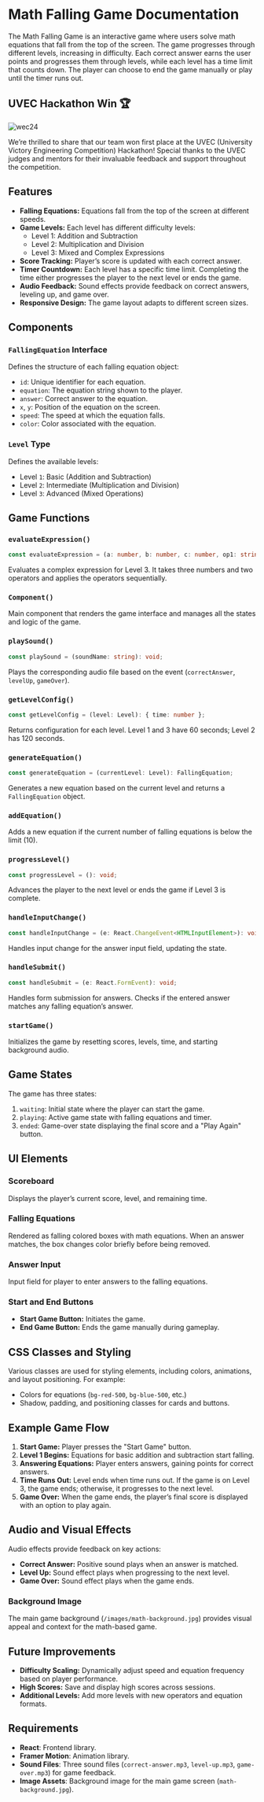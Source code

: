 # Math Falling Game Documentation
The Math Falling Game is an interactive game where users solve math equations that fall from the top of the screen. The game progresses through different levels, increasing in difficulty. Each correct answer earns the user points and progresses them through levels, while each level has a time limit that counts down. The player can choose to end the game manually or play until the timer runs out.

## UVEC Hackathon Win 🏆
![wec24](https://github.com/user-attachments/assets/7576a455-3c70-4521-aa04-72eac693bf0f)

We’re thrilled to share that our team won first place at the UVEC (University Victory Engineering Competition) Hackathon! Special thanks to the UVEC judges and mentors for their invaluable feedback and support throughout the competition.

## Features
- **Falling Equations:** Equations fall from the top of the screen at different speeds.
- **Game Levels:** Each level has different difficulty levels:
  - Level 1: Addition and Subtraction
  - Level 2: Multiplication and Division
  - Level 3: Mixed and Complex Expressions
- **Score Tracking:** Player’s score is updated with each correct answer.
- **Timer Countdown:** Each level has a specific time limit. Completing the time either progresses the player to the next level or ends the game.
- **Audio Feedback:** Sound effects provide feedback on correct answers, leveling up, and game over.
- **Responsive Design:** The game layout adapts to different screen sizes.

## Components

### `FallingEquation` Interface
Defines the structure of each falling equation object:
- `id`: Unique identifier for each equation.
- `equation`: The equation string shown to the player.
- `answer`: Correct answer to the equation.
- `x`, `y`: Position of the equation on the screen.
- `speed`: The speed at which the equation falls.
- `color`: Color associated with the equation.

### `Level` Type
Defines the available levels:
- Level `1`: Basic (Addition and Subtraction)
- Level `2`: Intermediate (Multiplication and Division)
- Level `3`: Advanced (Mixed Operations)

## Game Functions

### `evaluateExpression()`
```typescript
const evaluateExpression = (a: number, b: number, c: number, op1: string, op2: string): number;
```
Evaluates a complex expression for Level 3. It takes three numbers and two operators and applies the operators sequentially.

### `Component()`
Main component that renders the game interface and manages all the states and logic of the game.

### `playSound()`
```typescript
const playSound = (soundName: string): void;
```
Plays the corresponding audio file based on the event (`correctAnswer`, `levelUp`, `gameOver`).

### `getLevelConfig()`
```typescript
const getLevelConfig = (level: Level): { time: number };
```
Returns configuration for each level. Level 1 and 3 have 60 seconds; Level 2 has 120 seconds.

### `generateEquation()`
```typescript
const generateEquation = (currentLevel: Level): FallingEquation;
```
Generates a new equation based on the current level and returns a `FallingEquation` object.

### `addEquation()`
Adds a new equation if the current number of falling equations is below the limit (10).

### `progressLevel()`
```typescript
const progressLevel = (): void;
```
Advances the player to the next level or ends the game if Level 3 is complete.

### `handleInputChange()`
```typescript
const handleInputChange = (e: React.ChangeEvent<HTMLInputElement>): void;
```
Handles input change for the answer input field, updating the state.

### `handleSubmit()`
```typescript
const handleSubmit = (e: React.FormEvent): void;
```
Handles form submission for answers. Checks if the entered answer matches any falling equation’s answer.

### `startGame()`
Initializes the game by resetting scores, levels, time, and starting background audio.

## Game States
The game has three states:
1. `waiting`: Initial state where the player can start the game.
2. `playing`: Active game state with falling equations and timer.
3. `ended`: Game-over state displaying the final score and a "Play Again" button.

## UI Elements

### Scoreboard
Displays the player’s current score, level, and remaining time.

### Falling Equations
Rendered as falling colored boxes with math equations. When an answer matches, the box changes color briefly before being removed.

### Answer Input
Input field for player to enter answers to the falling equations.

### Start and End Buttons
- **Start Game Button:** Initiates the game.
- **End Game Button:** Ends the game manually during gameplay.

## CSS Classes and Styling
Various classes are used for styling elements, including colors, animations, and layout positioning. For example:
- Colors for equations (`bg-red-500`, `bg-blue-500`, etc.)
- Shadow, padding, and positioning classes for cards and buttons.
  
## Example Game Flow

1. **Start Game:** Player presses the "Start Game" button.
2. **Level 1 Begins:** Equations for basic addition and subtraction start falling.
3. **Answering Equations:** Player enters answers, gaining points for correct answers.
4. **Time Runs Out:** Level ends when time runs out. If the game is on Level 3, the game ends; otherwise, it progresses to the next level.
5. **Game Over:** When the game ends, the player’s final score is displayed with an option to play again.

## Audio and Visual Effects
Audio effects provide feedback on key actions:
- **Correct Answer:** Positive sound plays when an answer is matched.
- **Level Up:** Sound effect plays when progressing to the next level.
- **Game Over:** Sound effect plays when the game ends.

### Background Image
The main game background (`/images/math-background.jpg`) provides visual appeal and context for the math-based game.

## Future Improvements
- **Difficulty Scaling:** Dynamically adjust speed and equation frequency based on player performance.
- **High Scores:** Save and display high scores across sessions.
- **Additional Levels:** Add more levels with new operators and equation formats.

## Requirements
- **React**: Frontend library.
- **Framer Motion**: Animation library.
- **Sound Files**: Three sound files (`correct-answer.mp3`, `level-up.mp3`, `game-over.mp3`) for game feedback.
- **Image Assets**: Background image for the main game screen (`math-background.jpg`).
